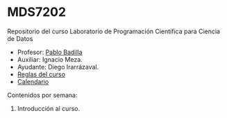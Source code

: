 # MDS7202
Repositorio del curso Laboratorio de Programación Científica para Ciencia de Datos

- Profesor: [Pablo Badilla](https://github.com/pbadillatorrealba)
- Auxiliar: Ignacio Meza.
- Ayudante: Diego Irarrázaval. 
- [Reglas del curso](https://github.com/pbadillatorrealba/MDS7202/blob/main/Reglas_del_curso.md)
- [Calendario](https://github.com/pbadillatorrealba/MDS7202/blob/main/Calendario.md)

Contenidos por semana: 

1. Introducción al curso.
